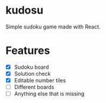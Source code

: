 # kudosu

Simple sudoku game made with React.

# Features

- [x] Sudoku board
- [x] Solution check
- [x] Editable number tiles
- [ ] Different boards
- [ ] Anything else that is missing
